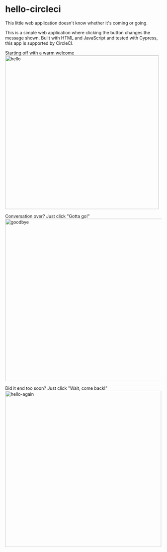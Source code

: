 # hello-circleci

This little web application doesn't know whether it's coming or going. 

This is a simple web application where clicking the button changes the message shown. Built with HTML and JavaScript and tested with Cypress, this app is supported by CircleCI. 

Starting off with a warm welcome
<img width="494" alt="hello" src="https://user-images.githubusercontent.com/22031658/60442307-c1570600-9be6-11e9-9661-8307205d0cfa.png">

Conversation over? Just click "Gotta go!"
<img width="522" alt="goodbye" src="https://user-images.githubusercontent.com/22031658/60442312-c451f680-9be6-11e9-82ed-892098ffeac5.png">

Did it end too soon? Just click "Wait, come back!"
<img width="502" alt="hello-again" src="https://user-images.githubusercontent.com/22031658/60442316-c61bba00-9be6-11e9-8c4a-c89fe7d143ab.png">
